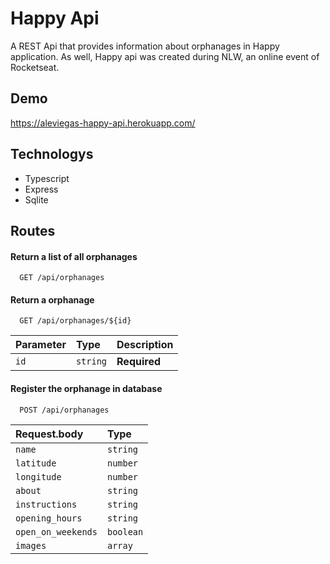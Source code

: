 # Happy Api

A REST Api that provides information about orphanages in Happy application. As well, Happy api was created during NLW, an online event of Rocketseat. 
## Demo

https://aleviegas-happy-api.herokuapp.com/

## Technologys

- Typescript
- Express
- Sqlite

## Routes

#### Return a list of all orphanages

```http
  GET /api/orphanages
```
#### Return a orphanage

```http
  GET /api/orphanages/${id}
```

| Parameter   | Type       | Description                                   |
| :---------- | :--------- | :------------------------------------------ |
| `id`      | `string` | **Required**|

#### Register the orphanage in database

```http
  POST /api/orphanages
```

| Request.body   | Type       |
| :---------- | :--------- |
| `name`      | `string` |
| `latitude`      | `number` |
| `longitude`      | `number` |
| `about`      | `string` |
| `instructions`      | `string` |
| `opening_hours`      | `string` |
| `open_on_weekends`      | `boolean` |
| `images`      | `array` |




